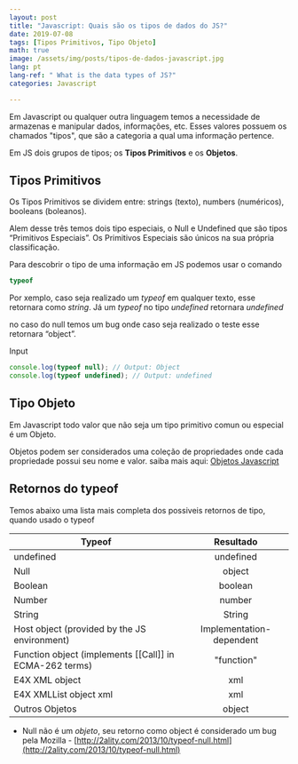 ```yaml
---
layout: post
title: "Javascript: Quais são os tipos de dados do JS?"
date: 2019-07-08
tags: [Tipos Primitivos, Tipo Objeto]
math: true
image: /assets/img/posts/tipos-de-dados-javascript.jpg
lang: pt
lang-ref: " What is the data types of JS?"
categories: Javascript

---
```


Em Javascript ou qualquer outra linguagem temos a necessidade de armazenas e manipular dados, informações, etc.
Esses valores possuem os chamados "tipos", que são a categoria a qual uma informação pertence.

Em JS dois grupos de tipos; os **Tipos Primitivos** e os **Objetos**.
<!--more-->

## Tipos Primitivos

Os Tipos Primitivos se dividem entre: <span>strings</span> (texto), <span>numbers</span> (numéricos), <span>booleans</span> (boleanos).

Alem desse três temos dois tipo especiais, o <span>Null</span> e <span>Undefined</span> que são tipos “Primitivos Especiais”.
Os Primitivos Especiais são únicos na sua própria classificação.

Para descobrir o tipo de uma informação em JS podemos usar o comando

```javascript
typeof
```

Por xemplo, caso seja realizado um _typeof_ em qualquer texto, esse retornara como _string_.
Já um _typeof_ no tipo _undefined_ retornara _undefined_

no caso do null temos um bug onde caso seja realizado o teste esse retornara “object”.

Input

```javascript
console.log(typeof null); // Output: Object
console.log(typeof undefined); // Output: undefined
```

## Tipo Objeto

Em Javascript todo valor que não seja um tipo primitivo comun ou especial é um Objeto.

Objetos podem ser considerados uma coleção de propriedades onde cada propriedade possui seu nome e valor.
saiba mais aqui: <a href='https://developer.mozilla.org/pt-BR/docs/Aprender/JavaScript/Objetos/B%C3%A1sico' target="_blank">Objetos Javascript</a>

## Retornos do typeof

Temos abaixo uma lista mais completa dos possiveis retornos de tipo, quando usado o <span>typeof</span>

| Typeof                                                  |        Resultado         |
| ------------------------------------------------------- | :----------------------: |
| undefined                                               |        undefined         |
| Null                                                    |          object          |
| Boolean                                                 |         boolean          |
| Number                                                  |          number          |
| String                                                  |          String          |
| Host object (provided by the JS environment)            | Implementation-dependent |
| Function object (implements [[Call]] in ECMA-262 terms) |        "function"        |
| E4X XML object                                          |           xml            |
| E4X XMLList object xml                                  |           xml            |
| Outros Objetos                                          |          object          |

- Null não é um _objeto_, seu retorno como object é considerado um bug pela Mozilla - [http://2ality.com/2013/10/typeof-null.html](http://2ality.com/2013/10/typeof-null.html)
